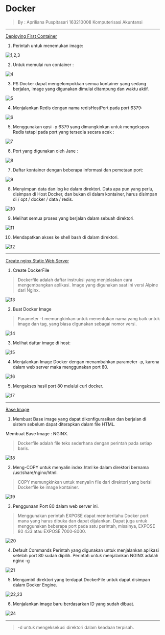 # Docker 
> By : Apriliana Puspitasari
> 163210008
> Komputerisasi Akuntansi

---

[Deploying First Container](https://www.katacoda.com/courses/docker/deploying-first-container)

1. Perintah untuk menemukan image:

![1,2,3]()

2. Untuk memulai run container :

![4]()

3. PS Docker dapat mengelompokkan semua kontainer yang sedang berjalan, image yang digunakan dimulai ditampung dan waktu aktif.

![5]()

4. Menjalankan Redis dengan nama redisHostPort pada port 6379:

![6]()

5. Menggunakan opsi -p 6379 yang dimungkinkan untuk mengekspos Redis tetapi pada port yang tersedia secara acak :

![7]()

6. Port yang digunakan oleh Jane :

![8]()

7. Daftar kontainer dengan beberapa informasi dan pemetaan port:

![9]()

8. Menyimpan data dan log ke dalam direktori. 
Data apa pun yang perlu, disimpan di Host Docker, dan bukan di dalam kontainer, harus disimpan di / opt / docker / data / redis.

![10]()

9. Melihat semua proses yang berjalan dalam sebuah direktori.

![11]()

10. Mendapatkan akses ke shell bash di dalam direktori.

![12]()

---

[Create nginx Static Web Server](https://www.katacoda.com/courses/docker/create-nginx-static-web-server)

1. Create DockerFile
> Dockerfile adalah daftar instruksi yang menjelaskan cara mengembangkan aplikasi. Image yang digunakan saat ini versi Alpine dari Nginx.

![13]()

2. Buat Docker Image
> Parameter -t memungkinkan untuk menentukan nama yang baik untuk image dan tag, yang biasa digunakan sebagai nomor versi.

![14]()

3. Melihat daftar image di host:

![15]()

4. Menjalankan Image Docker dengan menambahkan parameter -p, karena dalam web server maka menggunakan port 80.

![16]()

5. Mengakses hasil port 80 melalui curl docker.

![17]()

---

[Base Image](https://www.katacoda.com/courses/docker/2)

1. Membuat Base image yang dapat dikonfigurasikan dan berjalan di sistem sebelum dapat diterapkan dalam file HTML.

Membuat Base Image : NGINX.
> Dockerfile adalah file teks sederhana dengan perintah pada setiap baris.

![18]()

2. Meng-COPY untuk menyalin index.html ke dalam direktori bernama /usr/share/nginx/html.
> COPY <src> <dest> memungkinkan untuk menyalin file dari direktori yang berisi Dockerfile ke image kontainer.

![19]()

3. Penggunaan Port 80 dalam web server ini.
> Menggunakan perintah EXPOSE <port> dapat memberitahu Docker port mana yang harus dibuka dan dapat dijalankan. 
Dapat juga untuk menggunakan beberapa port pada satu perintah, misalnya, EXPOSE 80 433 atau EXPOSE 7000-8000.

![20]()

4. Default Commands
Perintah yang digunakan untuk menjalankan aplikasi setelah port 80 sudah dipilih. Perintah untuk menjalankan NGINX adalah nginx -g

![21]()

5. Mengambil direktori yang terdapat DockerFile untuk dapat disimpan dalam Docker Engine.

![22,23]()

6. Menjalankan image baru berdasarkan ID yang sudah dibuat.

![24]()

---

> -d untuk mengeksekusi direktori dalam keadaan terpisah.
